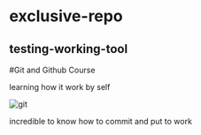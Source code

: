 # exclusive-repo

## testing-working-tool

#Git and Github Course

learning how it work by self

![git](https://user-images.githubusercontent.com/63403424/138566978-5f5b6027-e0b5-4995-b854-3710ebe5313a.png)

incredible to know how to commit and put to work
